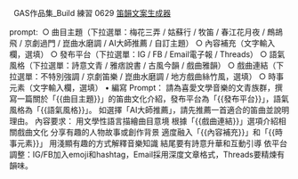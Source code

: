   GAS作品集_Build 練習 0629
  [笛韻文案生成器](https://reurl.cc/o8NzxM)                     
  
  prompt:  
○ 曲目主題（下拉選單：梅花三弄 / 姑蘇行 / 牧笛 / 春江花月夜 / 鷓鴣飛 / 京劇過門 / 崑曲水磨調 / AI大師推薦 / 自訂主題）
○ 內容補充（文字輸入欄，選填）
○ 發布平台（下拉選單：IG / FB / Email電子報 / Threads）
○ 語氣風格（下拉選單：詩意文青 / 雅痞說書 / 古風今韻 / 戲曲雅韻）
○ 戲曲連結（下拉選單：不特別強調 / 京劇笛樂 / 崑曲水磨調 / 地方戲曲絲竹風，選填）
○ 時事元素（文字輸入欄，選填）
• 編寫 Prompt：
請為喜愛文學音樂的文青族群，撰寫一篇關於「{{曲目主題}}」的笛曲文化介紹，發布平台為「{{發布平台}}」，語氣風格為「{{語氣風格}}」。
如選擇「AI大師推薦」，請先推薦一首適合的笛曲並說明理由。
內容要求：
用文學性語言描繪曲目意境
根據「{{戲曲連結}}」選項介紹相關戲曲文化
分享有趣的人物故事或創作背景
適度融入「{{內容補充}}」和「{{時事元素}}」
用淺顯有趣的方式解釋音樂知識
結尾要有詩意升華和互動引導
依平台調整：IG/FB加入emoji和hashtag，Email採用深度文章格式，Threads要精煉有韻味。
